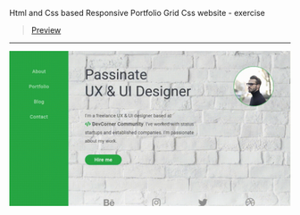 Html and Css based Responsive Portfolio Grid Css website - exercise
> [Preview](https://r4nd3l.github.io/ResponsivePortfolioGridCss/)
---

![ResponsivePortfolioGridCss](https://github.com/r4nd3l/ResponsivePortfolioGridCss/blob/master/img/sample.gif)
